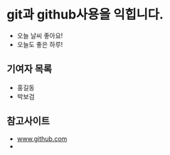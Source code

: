 # git과 github사용을 익힙니다.
- 오늘 날씨 좋아요!
- 오늘도 좋은 하루!

## 기여자 목록
- 홍길동
- 박보검

## 참고사이트
- www.github.com
- 
